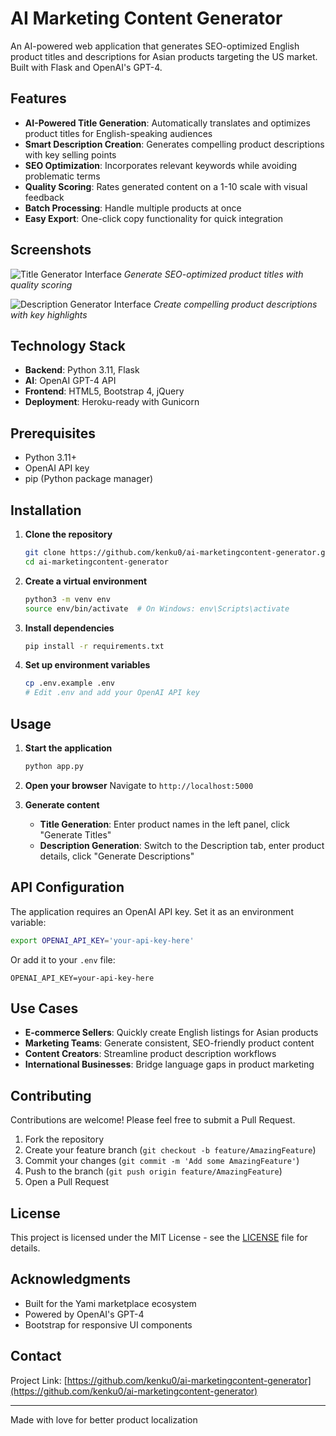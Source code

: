 # AI Marketing Content Generator

An AI-powered web application that generates SEO-optimized English product titles and descriptions for Asian products targeting the US market. Built with Flask and OpenAI's GPT-4.

## Features

- **AI-Powered Title Generation**: Automatically translates and optimizes product titles for English-speaking audiences
- **Smart Description Creation**: Generates compelling product descriptions with key selling points
- **SEO Optimization**: Incorporates relevant keywords while avoiding problematic terms
- **Quality Scoring**: Rates generated content on a 1-10 scale with visual feedback
- **Batch Processing**: Handle multiple products at once
- **Easy Export**: One-click copy functionality for quick integration

## Screenshots

![Title Generator Interface](https://via.placeholder.com/800x400.png?text=Title+Generator+Interface)
*Generate SEO-optimized product titles with quality scoring*

![Description Generator Interface](https://via.placeholder.com/800x400.png?text=Description+Generator+Interface)
*Create compelling product descriptions with key highlights*

## Technology Stack

- **Backend**: Python 3.11, Flask
- **AI**: OpenAI GPT-4 API
- **Frontend**: HTML5, Bootstrap 4, jQuery
- **Deployment**: Heroku-ready with Gunicorn

## Prerequisites

- Python 3.11+
- OpenAI API key
- pip (Python package manager)

## Installation

1. **Clone the repository**
   ```bash
   git clone https://github.com/kenku0/ai-marketingcontent-generator.git
   cd ai-marketingcontent-generator
   ```

2. **Create a virtual environment**
   ```bash
   python3 -m venv env
   source env/bin/activate  # On Windows: env\Scripts\activate
   ```

3. **Install dependencies**
   ```bash
   pip install -r requirements.txt
   ```

4. **Set up environment variables**
   ```bash
   cp .env.example .env
   # Edit .env and add your OpenAI API key
   ```

## Usage

1. **Start the application**
   ```bash
   python app.py
   ```

2. **Open your browser**
   Navigate to `http://localhost:5000`

3. **Generate content**
   - **Title Generation**: Enter product names in the left panel, click "Generate Titles"
   - **Description Generation**: Switch to the Description tab, enter product details, click "Generate Descriptions"

## API Configuration

The application requires an OpenAI API key. Set it as an environment variable:

```bash
export OPENAI_API_KEY='your-api-key-here'
```

Or add it to your `.env` file:
```
OPENAI_API_KEY=your-api-key-here
```

## Use Cases

- **E-commerce Sellers**: Quickly create English listings for Asian products
- **Marketing Teams**: Generate consistent, SEO-friendly product content
- **Content Creators**: Streamline product description workflows
- **International Businesses**: Bridge language gaps in product marketing

## Contributing

Contributions are welcome! Please feel free to submit a Pull Request.

1. Fork the repository
2. Create your feature branch (`git checkout -b feature/AmazingFeature`)
3. Commit your changes (`git commit -m 'Add some AmazingFeature'`)
4. Push to the branch (`git push origin feature/AmazingFeature`)
5. Open a Pull Request

## License

This project is licensed under the MIT License - see the [LICENSE](LICENSE) file for details.

## Acknowledgments

- Built for the Yami marketplace ecosystem
- Powered by OpenAI's GPT-4
- Bootstrap for responsive UI components

## Contact

Project Link: [https://github.com/kenku0/ai-marketingcontent-generator](https://github.com/kenku0/ai-marketingcontent-generator)

---

Made with love for better product localization